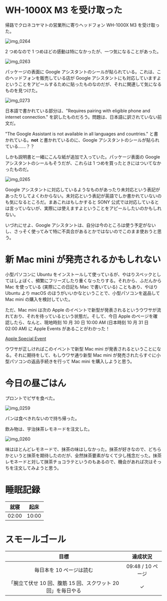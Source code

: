 # WH-1000X M3 を受け取った
帰路でクロネコヤマトの営業所に寄りヘッドフォン WH-1000X M3 を受け取った。

![img_0264](https://noraworld.github.io/box-bulbasaur/2018/10/img_0264.jpg)

2 つめなので 1 つめほどの感動は特になかったが、一つ気になることがあった。

![img_0263](https://noraworld.github.io/box-bulbasaur/2018/10/img_0263.jpg)

パッケージの表面に Google アシスタントのシールが貼られている。これは、このヘッドフォンを販売している店が Google アシスタントにも対応していますよということをアピールするために貼ったものなのだが、それに関連して気になるものを見つけた。

![img_0273](https://noraworld.github.io/box-bulbasaur/2018/10/img_0273.jpg)

日本語で書かれている部分は、"Requires pairing with eligible phone and internet connection." を訳したものだろう。問題は、日本語に訳されていない前文だ。

"The Google Assistant is not available in all languages and countries." と書かれている。**not** と書かれているのに、Google アシスタントのシールが貼られている......？？

しかも説明書と一緒にこんな紙が追加で入っていた。パッケージ表面の Google アシスタントのシールもそうだが、これらは 1 つめを買ったときにはついてなかったものだ。

![img_0265](https://noraworld.github.io/box-bulbasaur/2018/10/img_0265.jpg)

Google アシスタントに対応しているようなものがあったり未対応という表記があったりしてよくわからない。未対応という表記が英語でしか書かれていないのも気になるところだ。まあこれはもしかすると SONY 公式では対応しているとは言っていないが、実際には使えますよということをアピールしたいのかもしれない。

いづれにせよ、Google アシスタントは、自分は今のところは使う予定がないし、さっそく使ってみて特に不具合があるとかではないのでこのまま使おうと思う。

# 新 Mac mini が発売されるかもしれない
小型パソコンに Ubuntu をインストールして使っているが、やはりスペックとしてはしょぼく、頻繁にフリーズしたり重くなったりする。それから、ふだんから Mac を使っている (実際にこの日記も Mac で書いている) こともあり、やはり Ubuntu より macOS のほうがいいかなということで、小型パソコンを返品して Mac mini の購入を検討していた。

ただ、Mac mini は次の Apple のイベントで新型が発表されるというウワサが流れており、それを待っているという状態だ。そして、今日 Apple のページを確認したら、なんと、現地時刻 10 月 30 日 10:00 AM (日本時刻 10 月 31 日 02:00 AM) に Apple Events があることがわかった！

[Apple Special Event](https://www.apple.com/apple-events/)

ウワサが正しければこのイベントで新型 Mac mini が発表されるということになる。それに期待をして、もしウワサ通り新型 Mac mini が発売されたらすぐに小型パソコンの返品手続きを行って Mac mini を購入しようと思う。

# 今日の昼ごはん
プロントでピザを食べた。

![img_0259](https://noraworld.github.io/box-bulbasaur/2018/10/img_0259.jpg)

パンは食べきれないので持ち帰った。

飲み物は、宇治抹茶レモネードを注文した。

![img_0260](https://noraworld.github.io/box-bulbasaur/2018/10/img_0260.jpg)

味はほとんどレモネードで、抹茶の味はしなかった。抹茶が好きなので、どちらかというと抹茶を期待したのだが、全然抹茶要素がなくて少し残念だった。抹茶レモネードと対して抹茶チョコラテというのもあるので、機会があれば次はそっちを注文してみようと思う。

# 睡眠記録
| 就寝 | 起床 |
|:---:|:---:|
| 02:00 | 10:00 |

# スモールゴール
| 目標 | 達成状況 |
|:---:|:---:|
| 毎日本を 10 ページは読む | 09:48 / 10 ページ |
| 「腕立て伏せ 10 回、腹筋 15 回、スクワット 20 回」を毎日やる | ✓ |
